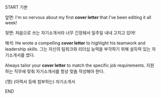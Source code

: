 START
기본

앞면:
I'm so nervous about my first **cover letter** that I've been editing it all week!


뒷면:
처음으로 쓰는 자기소개서라 너무 긴장돼서 일주일 내내 고치고 있어!


해석:
He wrote a compelling **cover letter** to highlight his teamwork and leadership skills.
그는 자신의 팀워크와 리더십 능력을 부각하기 위해 설득력 있는 자기소개서를 썼다.

Always tailor your **cover letter** to match the specific job requirements.
지원하는 직무에 맞춰 자기소개서를 항상 맞춤 작성해야 한다.

{명} (이력서 등에 첨부하는) 자기소개서
<!--ID: 1742800163150-->
END